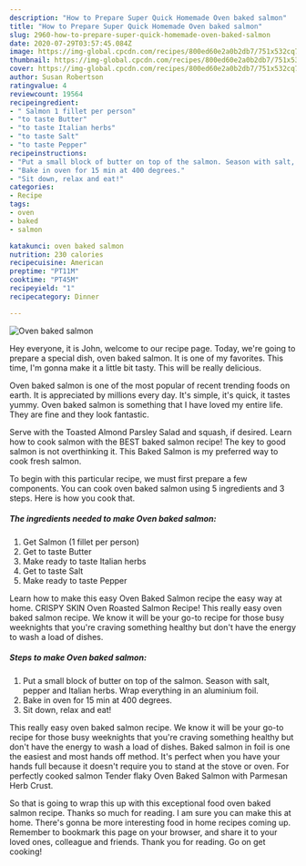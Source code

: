 ```yaml
---
description: "How to Prepare Super Quick Homemade Oven baked salmon"
title: "How to Prepare Super Quick Homemade Oven baked salmon"
slug: 2960-how-to-prepare-super-quick-homemade-oven-baked-salmon
date: 2020-07-29T03:57:45.084Z
image: https://img-global.cpcdn.com/recipes/800ed60e2a0b2db7/751x532cq70/oven-baked-salmon-recipe-main-photo.jpg
thumbnail: https://img-global.cpcdn.com/recipes/800ed60e2a0b2db7/751x532cq70/oven-baked-salmon-recipe-main-photo.jpg
cover: https://img-global.cpcdn.com/recipes/800ed60e2a0b2db7/751x532cq70/oven-baked-salmon-recipe-main-photo.jpg
author: Susan Robertson
ratingvalue: 4
reviewcount: 19564
recipeingredient:
- " Salmon 1 fillet per person"
- "to taste Butter"
- "to taste Italian herbs"
- "to taste Salt"
- "to taste Pepper"
recipeinstructions:
- "Put a small block of butter on top of the salmon. Season with salt, pepper and Italian herbs. Wrap everything in an aluminium foil."
- "Bake in oven for 15 min at 400 degrees."
- "Sit down, relax and eat!"
categories:
- Recipe
tags:
- oven
- baked
- salmon

katakunci: oven baked salmon 
nutrition: 230 calories
recipecuisine: American
preptime: "PT11M"
cooktime: "PT45M"
recipeyield: "1"
recipecategory: Dinner

---
```



![Oven baked salmon](https://img-global.cpcdn.com/recipes/800ed60e2a0b2db7/751x532cq70/oven-baked-salmon-recipe-main-photo.jpg)

Hey everyone, it is John, welcome to our recipe page. Today, we're going to prepare a special dish, oven baked salmon. It is one of my favorites. This time, I'm gonna make it a little bit tasty. This will be really delicious.

Oven baked salmon is one of the most popular of recent trending foods on earth. It is appreciated by millions every day. It's simple, it's quick, it tastes yummy. Oven baked salmon is something that I have loved my entire life. They are fine and they look fantastic.

Serve with the Toasted Almond Parsley Salad and squash, if desired. Learn how to cook salmon with the BEST baked salmon recipe! The key to good salmon is not overthinking it. This Baked Salmon is my preferred way to cook fresh salmon.


To begin with this particular recipe, we must first prepare a few components. You can cook oven baked salmon using 5 ingredients and 3 steps. Here is how you cook that.

<!--inarticleads1-->

##### The ingredients needed to make Oven baked salmon:

1. Get  Salmon (1 fillet per person)
1. Get to taste Butter
1. Make ready to taste Italian herbs
1. Get to taste Salt
1. Make ready to taste Pepper


Learn how to make this easy Oven Baked Salmon recipe the easy way at home. CRISPY SKIN Oven Roasted Salmon Recipe! This really easy oven baked salmon recipe. We know it will be your go-to recipe for those busy weeknights that you&#39;re craving something healthy but don&#39;t have the energy to wash a load of dishes. 

<!--inarticleads2-->

##### Steps to make Oven baked salmon:

1. Put a small block of butter on top of the salmon. Season with salt, pepper and Italian herbs. Wrap everything in an aluminium foil.
1. Bake in oven for 15 min at 400 degrees.
1. Sit down, relax and eat!


This really easy oven baked salmon recipe. We know it will be your go-to recipe for those busy weeknights that you&#39;re craving something healthy but don&#39;t have the energy to wash a load of dishes. Baked salmon in foil is one the easiest and most hands off method. It&#39;s perfect when you have your hands full because it doesn&#39;t require you to stand at the stove or oven. For perfectly cooked salmon Tender flaky Oven Baked Salmon with Parmesan Herb Crust. 

So that is going to wrap this up with this exceptional food oven baked salmon recipe. Thanks so much for reading. I am sure you can make this at home. There's gonna be more interesting food in home recipes coming up. Remember to bookmark this page on your browser, and share it to your loved ones, colleague and friends. Thank you for reading. Go on get cooking!
